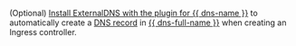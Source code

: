 (Optional) [Install ExternalDNS with the plugin for {{ dns-name }}](../../managed-kubernetes/operations/applications/externaldns.md) to automatically create a [DNS record](../../dns/concepts/resource-record.md) in [{{ dns-full-name }}](../../../dns/) when creating an Ingress controller.